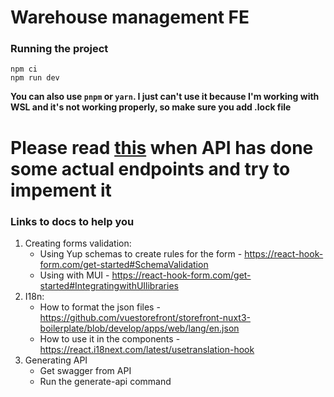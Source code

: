 # Warehouse management FE

### Running the project

```
npm ci
npm run dev
```

**You can also use `pnpm` or `yarn`. I just can't use it because I'm working with WSL and it's not working properly, so make sure you add .lock file**

# Please read [this](https://profy.dev/article/react-architecture-api-layer#refactoring-to-a-separate-api-layer) when API has done some actual endpoints and try to impement it

### Links to docs to help you

1. Creating forms validation:
   - Using Yup schemas to create rules for the form - https://react-hook-form.com/get-started#SchemaValidation
   - Using with MUI - https://react-hook-form.com/get-started#IntegratingwithUIlibraries
2. I18n:
   - How to format the json files - https://github.com/vuestorefront/storefront-nuxt3-boilerplate/blob/develop/apps/web/lang/en.json
   - How to use it in the components - https://react.i18next.com/latest/usetranslation-hook
3. Generating API
   - Get swagger from API
   - Run the generate-api command
